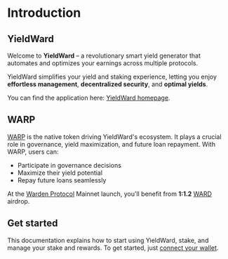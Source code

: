 ﻿---
sidebar_position: 1
id: home-doc
slug: /
---

# Introduction

## YieldWard

Welcome to **YieldWard** – a revolutionary smart yield generator that automates and optimizes your earnings across multiple protocols.

YieldWard simplifies your yield and staking experience, letting you enjoy **effortless management**, **decentralized security**, and **optimal yields**.

You can find the application here: [YieldWard homepage](https://yieldward.com).

## WARP

[WARP](https://docs.wardenprotocol.org/tokens/warp-token/warp) is the native token driving YieldWard's ecosystem. It plays a crucial role in governance, yield maximization, and future loan repayment. With WARP, users can:

- Participate in governance decisions
- Maximize their yield potential
- Repay future loans seamlessly

At the [Warden Protocol](https://wardenprotocol.org) Mainnet launch, you'll benefit from **1:1.2** [WARD](https://docs.wardenprotocol.org/tokens/ward-token/ward) airdrop.


## Get started

This documentation explains how to start using YieldWard, stake, and manage your stake and rewards. To get started, just [connect your wallet](connect-your-wallet).